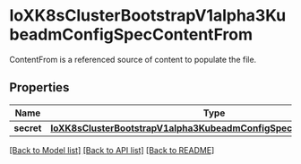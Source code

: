 # IoXK8sClusterBootstrapV1alpha3KubeadmConfigSpecContentFrom

ContentFrom is a referenced source of content to populate the file.
## Properties
Name | Type | Description | Notes
------------ | ------------- | ------------- | -------------
**secret** | [**IoXK8sClusterBootstrapV1alpha3KubeadmConfigSpecContentFromSecret**](IoXK8sClusterBootstrapV1alpha3KubeadmConfigSpecContentFromSecret.md) |  | 

[[Back to Model list]](../README.md#documentation-for-models) [[Back to API list]](../README.md#documentation-for-api-endpoints) [[Back to README]](../README.md)


